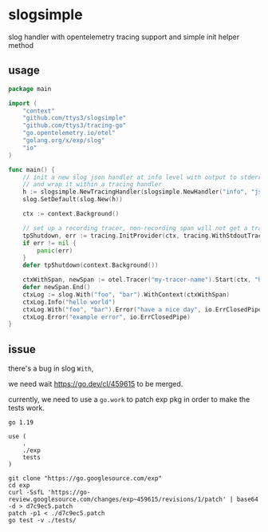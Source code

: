 # slogsimple
slog handler with opentelemetry tracing support and simple init helper method

## usage

```go
package main

import (
    "context"
    "github.com/ttys3/slogsimple"
    "github.com/ttys3/tracing-go"
    "go.opentelemetry.io/otel"
    "golang.org/x/exp/slog"
    "io"
)

func main() {
	// init a new slog json handler at info level with output to stderr
	// and wrap it within a tracing handler
	h := slogsimple.NewTracingHandler(slogsimple.NewHandler("info", "json", "stderr"))
	slog.SetDefault(slog.New(h))

	ctx := context.Background()

	// set up a recording tracer, non-recording span will not get a trace_id
	tpShutdown, err := tracing.InitProvider(ctx, tracing.WithStdoutTrace())
	if err != nil {
		panic(err)
	}
	defer tpShutdown(context.Background())

	ctxWithSpan, newSpan := otel.Tracer("my-tracer-name").Start(ctx, "hello.Slog")
	defer newSpan.End()
	ctxLog := slog.With("foo", "bar").WithContext(ctxWithSpan)
	ctxLog.Info("hello world")
	ctxLog.With("foo", "bar").Error("have a nice day", io.ErrClosedPipe)
	ctxLog.Error("example error", io.ErrClosedPipe)
}
```

## issue

there's a bug in slog `With`,

we need wait https://go.dev/cl/459615 to be merged.

currently, we need to use a `go.work` to patch exp pkg in order to make the tests work.

```go.work
go 1.19

use (
	.
	./exp
	tests
)
```

```shell
git clone "https://go.googlesource.com/exp"
cd exp
curl -SsfL 'https://go-review.googlesource.com/changes/exp~459615/revisions/1/patch' | base64 -d > d7c9ec5.patch
patch -p1 < ./d7c9ec5.patch
go test -v ./tests/
```
